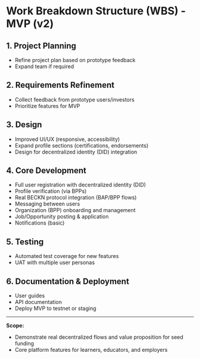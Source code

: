 # Work Breakdown Structure (WBS) - MVP (v2)

## 1. Project Planning
- Refine project plan based on prototype feedback
- Expand team if required

## 2. Requirements Refinement
- Collect feedback from prototype users/investors
- Prioritize features for MVP

## 3. Design
- Improved UI/UX (responsive, accessibility)
- Expand profile sections (certifications, endorsements)
- Design for decentralized identity (DID) integration

## 4. Core Development
- Full user registration with decentralized identity (DID)
- Profile verification (via BPPs)
- Real BECKN protocol integration (BAP/BPP flows)
- Messaging between users
- Organization (BPP) onboarding and management
- Job/Opportunity posting & application
- Notifications (basic)

## 5. Testing
- Automated test coverage for new features
- UAT with multiple user personas

## 6. Documentation & Deployment
- User guides
- API documentation
- Deploy MVP to testnet or staging

---

**Scope:**
- Demonstrate real decentralized flows and value proposition for seed funding
- Core platform features for learners, educators, and employers
